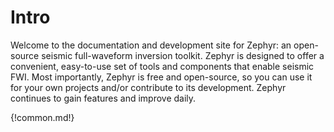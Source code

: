 # Intro

Welcome to the documentation and development site for Zephyr: an open-source seismic full-waveform inversion toolkit. Zephyr is designed to offer a convenient, easy-to-use set of tools and components that enable seismic FWI. Most importantly, Zephyr is free and open-source, so you can use it for your own projects and/or contribute to its development. Zephyr continues to gain features and improve daily.

{!common.md!}